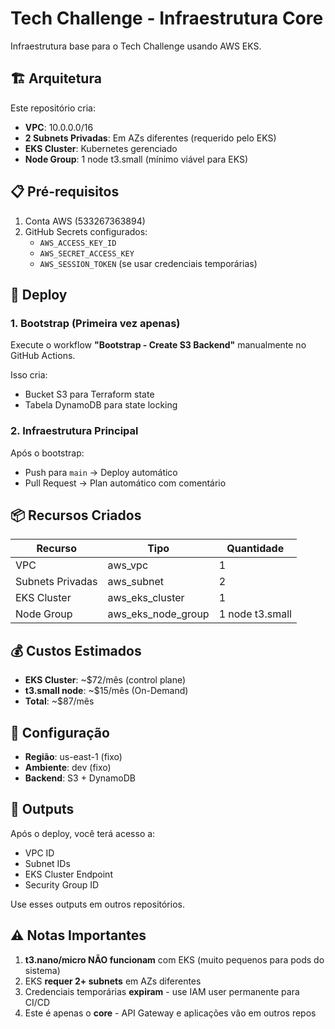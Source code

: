 # Tech Challenge - Infraestrutura Core

Infraestrutura base para o Tech Challenge usando AWS EKS.

## 🏗️ Arquitetura

Este repositório cria:
- **VPC**: 10.0.0.0/16
- **2 Subnets Privadas**: Em AZs diferentes (requerido pelo EKS)
- **EKS Cluster**: Kubernetes gerenciado
- **Node Group**: 1 node t3.small (mínimo viável para EKS)

## 📋 Pré-requisitos

1. Conta AWS (533267363894)
2. GitHub Secrets configurados:
   - `AWS_ACCESS_KEY_ID`
   - `AWS_SECRET_ACCESS_KEY`
   - `AWS_SESSION_TOKEN` (se usar credenciais temporárias)

## 🚀 Deploy


### 1. Bootstrap (Primeira vez apenas)

Execute o workflow **"Bootstrap - Create S3 Backend"** manualmente no GitHub Actions.

Isso cria:
- Bucket S3 para Terraform state
- Tabela DynamoDB para state locking

### 2. Infraestrutura Principal

Após o bootstrap:
- Push para `main` → Deploy automático
- Pull Request → Plan automático com comentário

## 📦 Recursos Criados

| Recurso | Tipo | Quantidade |
|---------|------|------------|
| VPC | aws_vpc | 1 |
| Subnets Privadas | aws_subnet | 2 |
| EKS Cluster | aws_eks_cluster | 1 |
| Node Group | aws_eks_node_group | 1 node t3.small |

## 💰 Custos Estimados

- **EKS Cluster**: ~$72/mês (control plane)
- **t3.small node**: ~$15/mês (On-Demand)
- **Total**: ~$87/mês

## 🔧 Configuração

- **Região**: us-east-1 (fixo)
- **Ambiente**: dev (fixo)
- **Backend**: S3 + DynamoDB

## 📝 Outputs

Após o deploy, você terá acesso a:
- VPC ID
- Subnet IDs
- EKS Cluster Endpoint
- Security Group ID

Use esses outputs em outros repositórios.

## ⚠️ Notas Importantes

1. **t3.nano/micro NÃO funcionam** com EKS (muito pequenos para pods do sistema)
2. EKS **requer 2+ subnets** em AZs diferentes
3. Credenciais temporárias **expiram** - use IAM user permanente para CI/CD
4. Este é apenas o **core** - API Gateway e aplicações vão em outros repos